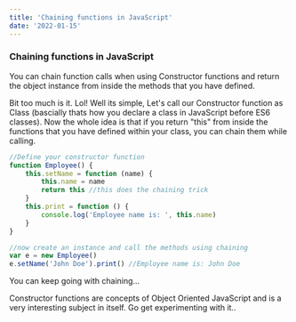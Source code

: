 ```yaml
---
title: 'Chaining functions in JavaScript'
date: '2022-01-15'
---
```


### Chaining functions in JavaScript

You can chain function calls when using Constructor functions and return the object instance from inside the methods that you have defined.

Bit too much is it. Lol! Well its simple, Let's call our Constructor function as Class (bascially thats how you declare a class in JavaScript before ES6 classes). Now the whole idea is that if you return "this" from inside the functions that you have defined within your class, you can chain them while calling.

```js
//Define your constructor function
function Employee() {
	this.setName = function (name) {
		this.name = name
		return this //this does the chaining trick
	}
	this.print = function () {
		console.log('Employee name is: ', this.name)
	}
}

//now create an instance and call the methods using chaining
var e = new Employee()
e.setName('John Doe').print() //Employee name is: John Doe
```

You can keep going with chaining...

Constructor functions are concepts of Object Oriented JavaScript and is a very interesting subject in itself. Go get experimenting with it..
